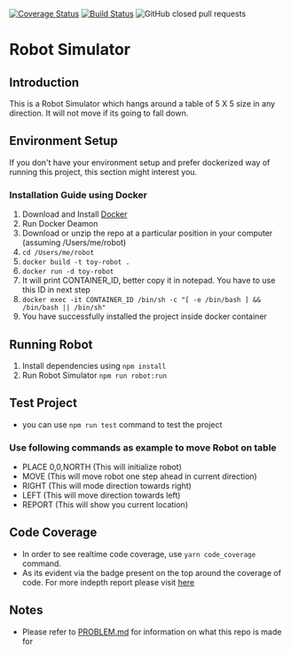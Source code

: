 [![Coverage Status](https://coveralls.io/repos/github/sheeraz1022/robot/badge.svg?branch=master)](https://coveralls.io/github/sheeraz1022/robot?branch=master)
[![Build Status](https://travis-ci.com/sheeraz1022/robot.svg?branch=master)](https://travis-ci.com/sheeraz1022/robot)
![GitHub closed pull requests](https://img.shields.io/github/issues-pr-closed-raw/sheeraz1022/robot.svg)
# Robot Simulator

## Introduction
This is a Robot Simulator which hangs around a table of 5 X 5 size in any direction. It will not move if its going to fall down.

## Environment Setup

If you don't have your environment setup and prefer dockerized way of running this project, this section might interest you.

### Installation Guide using Docker

1. Download and Install [Docker](https://www.docker.com/products/docker-desktop) 
2. Run Docker Deamon
3. Download or unzip the repo at a particular position in your computer (assuming /Users/me/robot)
4. `cd /Users/me/robot`
5. `docker build -t toy-robot .`
6. `docker run -d toy-robot`
7. It will print CONTAINER_ID, better copy it in notepad. You have to use this ID in next step
8. `docker exec -it CONTAINER_ID /bin/sh -c "[ -e /bin/bash ] && /bin/bash || /bin/sh"`
8. You have successfully installed the project inside docker container

## Running Robot

1. Install dependencies using `npm install`
2. Run Robot Simulator `npm run robot:run`

## Test Project

* you can use `npm run test` command to test the project

### Use following commands as example to move Robot on table

* PLACE 0,0,NORTH (This will initialize robot)
* MOVE (This will move robot one step ahead in current direction)
* RIGHT (This will mode direction towards right)
* LEFT (This will move direction towards left)
* REPORT (This will show you current location)

## Code Coverage

* In order to see realtime code coverage, use `yarn code_coverage` command.
* As its evident via the badge present on the top around the coverage of code. For more indepth report please visit [here](https://coveralls.io/github/sheeraz1022/robot)

## Notes

* Please refer to [PROBLEM.md](PROBLEM.md) for information on what this repo is made for